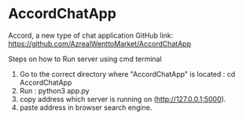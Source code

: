 # AccordChatApp
Accord, a new type of chat application
GitHub link: https://github.com/AzrealWenttoMarket/AccordChatApp

Steps on how to Run server using cmd terminal
1. Go to the correct directory where "AccordChatApp" is located : cd AccordChatApp
2. Run : python3 app.py
3. copy address which server is running on (http://127.0.0.1:5000).
4. paste address in browser search engine.
